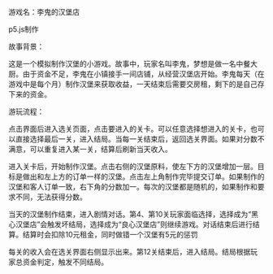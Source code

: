 游戏名：李鬼的汉堡店<br>

p5.js制作<br>

故事背景：<br>

这是一个模拟制作汉堡的小游戏。故事中，玩家名叫李鬼，梦想是做一名中餐大厨。由于资金不足，李鬼在小镇接手一间店铺，从经营汉堡店开始。李鬼每天（在游戏中是每个月）制作汉堡来获取收益，一天结束后需要交房租，剩下的是自己存下来的资金。<br>

游玩流程：<br>

点击界面后进入选关页面，点击要进入的关卡。可以任意选择想进入的关卡，也可以直接选择最后一关，进入结局。当每一关结束后，返回选关界面。如果对分数不满意，可以重复进入某一关，结算后刷新当天收入。<br>

进入关卡后，开始制作汉堡。点击右侧的汉堡原料，使左下方的汉堡增加一层。目标是做出和左上方的订单一样的汉堡。点击左上角制作完毕提交订单。如果制作的汉堡和客人订单一致，右下角的分数加一。每次的汉堡都是随机的，如果制作和要求不同，无法获得分数。<br>

当天的汉堡制作结束，进入剧情对话。第4、第10关玩家面临选择，选择成为“黑心汉堡店”会触发坏结局，选择成为“良心汉堡店”则继续游戏。对话结束后进行结算。结算时会扣除10元租金，同时做错一个汉堡有5元的惩罚<br>

每关的收入会在选关界面右侧显示出来。第12关结束后，进入结局。结局根据玩家总资金判定，触发不同结局。
